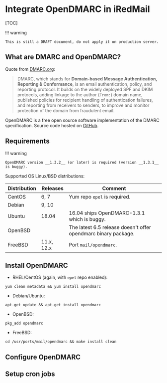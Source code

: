 # Integrate OpenDMARC in iRedMail

[TOC]

!!! warning

    This is still a DRAFT document, do not apply it on production server.

## What are DMARC and OpenDMARC?

Quote from [DMARC.org](https://dmarc.org):

> DMARC, which stands for __Domain-based Message Authentication, Reporting
> & Conformance__, is an email authentication, policy, and reporting protocol.
> It builds on the widely deployed SPF and DKIM protocols, adding linkage to
> the author (`From:`) domain name, published policies for recipient handling
> of authentication failures, and reporting from receivers to senders, to
> improve and monitor protection of the domain from fraudulent email.

OpenDMARC is a free open source software implementation of the DMARC
specification. Source code hosted on [GitHub](https://github.com/trusteddomainproject/OpenDMARC).

## Requirements

!!! warning

    OpenDMARC version __1.3.2__ (or later) is required (version __1.3.1__ is buggy).

Supported OS Linux/BSD distributions:

Distribution | Releases | Comment
---|---|---
CentOS | 6, 7 | Yum repo `epel` is required.
Debian | 9, 10 |
Ubuntu | 18.04 | 16.04 ships OpenDMARC-1.3.1 which is buggy.
OpenBSD | | The latest 6.5 release doesn't offer opendmarc binary package.
FreeBSD | 11.x, 12.x | Port `mail/opendmarc`.

## Install OpenDMARC

* RHEL/CentOS (again, with `epel` repo enabled):

```
yum clean metadata && yum install opendmarc
```

* Debian/Ubuntu:

```
apt-get update && apt-get install opendmarc
```

* OpenBSD:

```
pkg_add opendmarc
```

* FreeBSD:

```
cd /usr/ports/mail/opendmarc && make install clean
```

## Configure OpenDMARC

## Setup cron jobs
